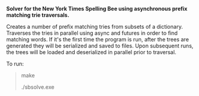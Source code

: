 **Solver for the New York Times Spelling Bee using asynchronous prefix matching trie traversals.**

Creates a number of prefix matching tries from subsets of a dictionary. Traverses the tries in parallel using async and futures in order to find matching words.
If it's the first time the program is run, after the trees are generated they will be serialized and saved to files. Upon subsequent runs, the trees will be loaded and
deserialized in parallel prior to traversal.

To run:
>make
>
>./sbsolve.exe
